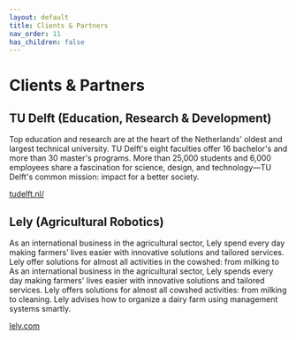 ```yaml
---
layout: default
title: Clients & Partners
nav_order: 11
has_children: false
---
```


# Clients & Partners

## TU Delft (Education, Research & Development)

Top education and research are at the heart of the Netherlands' oldest and largest technical university. TU Delft's eight faculties offer 16 bachelor's and more than 30 master's programs. More than 25,000 students and 6,000 employees share a fascination for science, design, and technology—TU Delft's common mission: impact for a better society.

[tudelft.nl/](https://www.tudelft.nl/)

## Lely (Agricultural Robotics)

As an international business in the agricultural sector, Lely spend every day making farmers’ lives easier with innovative solutions and tailored services. Lely offer solutions for almost all activities in the cowshed: from milking to As an international business in the agricultural sector, Lely spends every day making farmers' lives easier with innovative solutions and tailored services. Lely offers solutions for almost all cowshed activities: from milking to cleaning. Lely advises how to organize a dairy farm using management systems smartly.

[lely.com](https://www.lely.com/)
